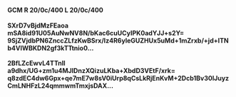 #### GCM R 20/0c/400 L 20/0c/400
**SXrD7vBjdMzFEaoa**<br/>**mSA8id91U05AuNwNV8N/bKac6cuUCyIPK0adYJJ+s2Y=**<br/>**9SjZVjdbPN6ZnccZLfzKwBSrx/lz4R6yleGUZHUx5uMd+1mZrxb/+jd+ITNb4VIWBKDN2gf3kTTtnio0...**<br/><br/>
**2BfLZcEwvL4TTnII**<br/>**a9dhx/UG+zm1u4MJlDnzXQizuLKba+XbdD3VEtF/xrk=**<br/>**q8zdEC4dw6Gpx+qe7mE7w8sV0iUrp8qCsLkRjEnKvM+2Dcb1Bv30lJuyzCmLNHFzL24qmmwmTmxjsDAX...**